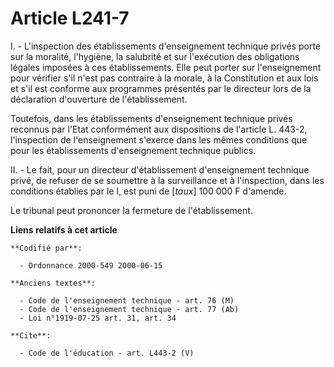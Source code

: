 # Article L241-7

I. - L'inspection des établissements d'enseignement technique privés porte sur la moralité, l'hygiène, la salubrité et sur
l'exécution des obligations légales imposées à ces établissements. Elle peut porter sur l'enseignement pour vérifier s'il
n'est pas contraire à la morale, à la Constitution et aux lois et s'il est conforme aux programmes présentés par le directeur
lors de la déclaration d'ouverture de l'établissement.

Toutefois, dans les établissements d'enseignement technique privés reconnus par l'Etat conformément aux dispositions de
l'article L. 443-2, l'inspection de l'enseignement s'exerce dans les mêmes conditions que pour les établissements
d'enseignement technique publics.

II. - Le fait, pour un directeur d'établissement d'enseignement technique privé, de refuser de se soumettre à la surveillance
et à l'inspection, dans les conditions établies par le I, est puni de [*taux*] 100 000 F d'amende.

Le tribunal peut prononcer la fermeture de l'établissement.

**Liens relatifs à cet article**

	**Codifié par**:

	  - Ordonnance 2000-549 2000-06-15

	**Anciens textes**:

	  - Code de l'enseignement technique - art. 76 (M)
	  - Code de l'enseignement technique - art. 77 (Ab)
	  - Loi n°1919-07-25 art. 31, art. 34

	**Cite**:

	  - Code de l'éducation - art. L443-2 (V)
